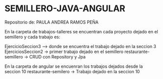 # SEMILLERO-JAVA-ANGULAR

Repositorio de: PAULA ANDREA RAMOS PEÑA 

En la carpeta de trabajos-talleres se encuentran cada proyecto dejado en el semillero 
y cada trabajo es: 

EjercicioSeccion3  -->  donde se encuentra  el trabajo dejado en la seccion 3 
EjerciciosSeccion2 ->  primer trabajo dejado en el semillero
restaurante-semillero ->  CRUD con Repository y Jpa 

En la carpeta de  angular se encuenran los trabajos dejados desde la seccion 10
restaurante-semilero ->  Trabajo dejado en la seccion 10
